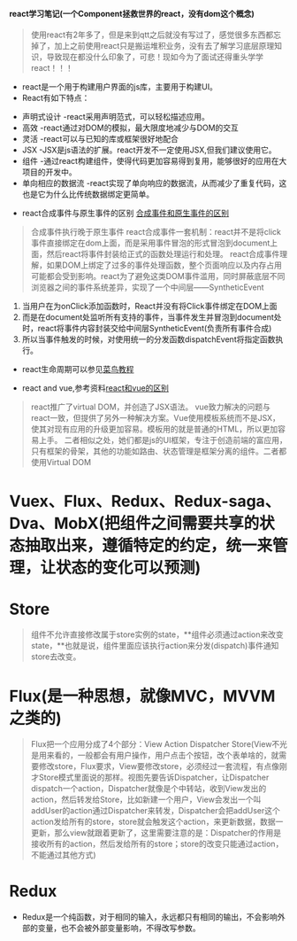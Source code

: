 #### react学习笔记(一个Component拯救世界的react，没有dom这个概念)
> 使用react有2年多了，但是来到qtt之后就没有写过了，感觉很多东西都忘掉了，加上之前使用react只是搬运堆积业务，没有去了解学习底层原理知识，导致现在都没什么印象了，可悲！现如今为了面试还得重头学学react！！！

* react是一个用于构建用户界面的js库，主要用于构建UI。
* React有如下特点：
- 声明式设计 -react采用声明范式，可以轻松描述应用。
- 高效 -react通过对DOM的模拟，最大限度地减少与DOM的交互
- 灵活 -react可以与已知的库或框架很好地配合
- JSX -JSX是js语法的扩展。react开发不一定使用JSX,但我们建议使用它。
- 组件 -通过react构建组件，使得代码更加容易得到复用，能够很好的应用在大项目的开发中。
- 单向相应的数据流 -react实现了单向响应的数据流，从而减少了重复代码，这也是它为什么比传统数据绑定更简单。

* react合成事件与原生事件的区别
[合成事件和原生事件的区别](https://juejin.im/post/59db6e7af265da431f4a02ef "合成事件和原生事件的区别")
> 合成事件执行晚于原生事件
> react合成事件一套机制：react并不是将click事件直接绑定在dom上面，而是采用事件冒泡的形式冒泡到document上面，然后react将事件封装给正式的函数处理运行和处理。
> react合成事件理解，如果DOM上绑定了过多的事件处理函数，整个页面响应以及内存占用可能都会受到影响。react为了避免这类DOM事件滥用，同时屏蔽底层不同浏览器之间的事件系统差异，实现了一个中间层——SyntheticEvent
1. 当用户在为onClick添加函数时，React并没有将Click事件绑定在DOM上面
2. 而是在document处监听所有支持的事件，当事件发生并冒泡到document处时，react将事件内容封装交给中间层SyntheticEvent(负责所有事件合成)
3. 所以当事件触发的时候，对使用统一的分发函数dispatchEvent将指定函数执行。

* react生命周期可以参见[菜鸟教程](https://www.runoob.com/react/react-component-life-cycle.html "菜鸟教程")

* react and vue,参考资料[react和vue的区别](http://caibaojian.com/vue-vs-react.html "react和vue的区别")
> react推广了virtual DOM，并创造了JSX语法。
> vue致力解决的问题与react一致，但提供了另外一种解决方案。Vue使用模板系统而不是JSX，使其对现有应用的升级更加容易。模板用的就是普通的HTML，所以更加容易上手。
> 二者相似之处，她们都是js的UI框架，专注于创造前端的富应用，只有框架的骨架，其他的功能如路由、状态管理是框架分离的组件。二者都使用Virtual DOM






# Vuex、Flux、Redux、Redux-saga、Dva、MobX(把组件之间需要共享的状态抽取出来，遵循特定的约定，统一来管理，让状态的变化可以预测)
# Store
> 组件不允许直接修改属于store实例的state，**组件必须通过action来改变state，**也就是说，组件里面应该执行action来分发(dispatch)事件通知store去改变。
# Flux(是一种思想，就像MVC，MVVM之类的)
> Flux把一个应用分成了4个部分：View Action Dispatcher Store(View不光是用来看的，一般都会有用户操作，用户点击个按钮，改个表单啥的，就需要修改store，Flux要求，View要修改store，必须经过一套流程，有点像刚才Store模式里面说的那样。视图先要告诉Dispatcher，让Dispatcher dispatch一个action，Dispatcher就像是个中转站，收到View发出的action，然后转发给Store，比如新建一个用户，View会发出一个叫addUser的action通过Dispatcher来转发，Dispatcher会把addUser这个action发给所有的store，store就会触发这个action，来更新数据，数据一更新，那么view就跟着更新了，这里需要注意的是：Dispatcher的作用是接收所有的action，然后发给所有的store；store的改变只能通过action，不能通过其他方式)
# Redux
- Redux是一个纯函数，对于相同的输入，永远都只有相同的输出，不会影响外部的变量，也不会被外部变量影响，不得改写参数。
> 

